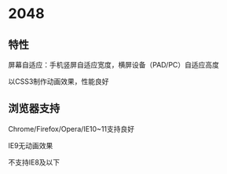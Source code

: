 # 2048
## 特性
屏幕自适应：手机竖屏自适应宽度，横屏设备（PAD/PC）自适应高度

以CSS3制作动画效果，性能良好

## 浏览器支持
Chrome/Firefox/Opera/IE10~11支持良好

IE9无动画效果

不支持IE8及以下

